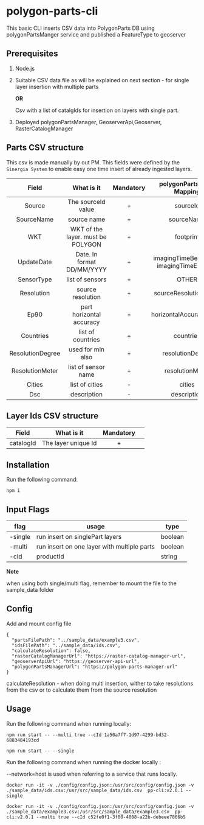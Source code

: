 # polygon-parts-cli

This basic CLI inserts CSV data into PolygonParts DB using polygonPartsManger service and published a FeatureType to geoserver

## Prerequisites

1. Node.js
2. Suitable CSV data file as will be explained on next section - for single layer insertion with multiple parts

   **OR**

   Csv with a list of catalgIds for insertion on layers with single part.

3. Deployed polygonPartsManager, GeoserverApi,Geoserver, RasterCatalogManager

## Parts CSV structure

This csv is made manually by out PM.
This fields were defined by the `Sinergia System` to enable easy one time insert of already ingested layers.

|      Field       |            What is it             | Mandatory |       polygonParts Field Mapping       |
| :--------------: | :-------------------------------: | :-------: | :------------------------------------: |
|      Source      |        The sourceId value         |     +     |                sourceId                |
|    SourceName    |            source name            |     +     |               sourceName               |
|       WKT        | WKT of the layer. must be POLYGON |     +     |               footprint                |
|    UpdateDate    |    Date. In format DD/MM/YYYY     |     +     | imagingTimeBeginUTC, imagingTimeEndUTC |
|    SensorType    |          list of sensors          |     +     |                 OTHER                  |
|    Resolution    |         source resolution         |     +     |         sourceResolutionMeter          |
|       Ep90       |     part horizontal accuracy      |     +     |         horizontalAccuracyCE90         |
|    Countries     |         list of countries         |     +     |               countries                |
| ResolutionDegree |         used for min also         |     +     |            resolutionDegree            |
| ResolutionMeter  |        list of sensor name        |     +     |            resolutionMeter             |
|      Cities      |          list of cities           |     -     |                 cities                 |
|       Dsc        |            description            |     -     |              description               |

## Layer Ids CSV structure

|   Field   |     What is it      | Mandatory |     |
| :-------: | :-----------------: | :-------: | :-: |
| catalogId | The layer unique Id |     +     |

## Installation

Run the following command:

```
npm i
```

## Input Flags

| flag    | usage                                       | type    |
| ------- | ------------------------------------------- | ------- |
| -single | run insert on singlePart layers             | boolean |
| -multi  | run insert on one layer with multiple parts | boolean |
| -cId    | productId                                   | string  |

**Note**

when using both single/multi flag, remember to mount the file to the sample_data folder

## Config

Add and mount config file

```
{
  "partsFilePath": "../sample_data/example3.csv",
  "idsFilePath": "../sample_data/ids.csv",
  "calculateResolution": false,
  "rasterCatalogManagerUrl": "https://raster-catalog-manager-url",
  "geoserverApiUrl": "https://geoserver-api-url",
  "polygonPartsManagerUrl": "https://polygon-parts-manager-url"
}

```

calculateResolution - when doing multi insertion, wither to take resolutions from the csv or to calculate them from the source resolution

## Usage

Run the following command when running locally:

```
npm run start -- --multi true --cId 1a50a7f7-1d97-4299-bd32-6883484193cd
```

```
npm run start -- --single
```

Run the following command when running the docker locally :

--network=host is used when referring to a service that runs locally.

```
docker run -it -v ./config/config.json:/usr/src/config/config.json -v ./sample_data/ids.csv:/usr/src/sample_data/ids.csv  pp-cli:v2.0.1 --single

```

```
docker run -it -v ./config/config.json:/usr/src/config/config.json -v ./sample_data/example3.csv:/usr/src/sample_data/example3.csv  pp-cli:v2.0.1 --multi true --cId c52fe0f1-3f00-4088-a22b-debeee7866b5

```
